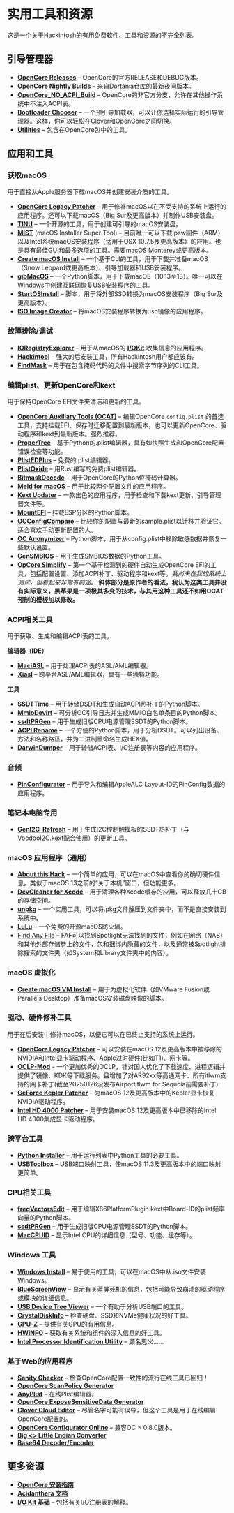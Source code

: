 # 实用工具和资源
这是一个关于Hackintosh的有用免费软件、工具和资源的不完全列表。

## 引导管理器
- [**OpenCore Releases**](https://github.com/acidanthera/OpenCorePkg/releases) – OpenCore的官方RELEASE和DEBUG版本。
- [**OpenCore Nightly Builds**](https://dortania.github.io/builds/?product=OpenCorePkg&viewall=true) – 来自Dortania仓库的最新夜间版本。
- [**OpenCore_NO_ACPI_Build**](https://github.com/wjz304/OpenCore_NO_ACPI_Build/releases) – OpenCore的非官方分支，允许在其他操作系统中不注入ACPI表。
- [**Bootloader Chooser**](https://github.com/jief666/BootloaderChooser) – 一个预引导加载器，可以让你选择实际运行的引导管理器。这样，你可以轻松在Clover和OpenCore之间切换。
- [**Utilities**](/C_Utilities_and_Resources/OpenCore_Utilities.md) – 包含在OpenCore包中的工具。

## 应用和工具

### 获取macOS
用于直接从Apple服务器下载macOS并创建安装介质的工具。

- [**OpenCore Legacy Patcher**](https://github.com/dortania/OpenCore-Legacy-Patcher) – 用于修补macOS以在不受支持的系统上运行的应用程序。还可以下载macOS（Big Sur及更高版本）并制作USB安装盘。
- [**TINU**](https://github.com/ITzTravelInTime/TINU) – 一个开源的工具，用于创建可引导的macOS安装盘。
- [**MIST**](https://github.com/ninxsoft/Mist) (macOS Installer Super Tool) – 目前唯一可以下载ipsw固件（ARM）以及Intel系统macOS安装程序（适用于OSX 10.7.5及更高版本）的应用。也是具有最佳GUI和最多选项的工具。需要macOS Monterey或更高版本。
- [**Create macOS Install**](https://github.com/LAbyOne/Create-MacOS-Install) – 一个基于CLI的工具，用于下载并准备macOS（Snow Leopard或更高版本）、引导加载器和USB安装程序。
- [**gibMacOS**](https://github.com/corpnewt/gibMacOS) – 一个Python脚本，用于下载macOS（10.13至13）。唯一可以在Windows中创建互联网恢复USB安装程序的工具。
- [**StartOSInstall**](https://github.com/chris1111/Startosinstall-Ventura) – 脚本，用于将外部SSD转换为macOS安装程序（Big Sur及更高版本）。
- [**ISO Image Creator**](https://macmeup.com/create-iso-images/) – 将macOS安装程序转换为.iso镜像的应用程序。

### 故障排除/调试
- [**IORegistryExplorer**](https://github.com/utopia-team/IORegistryExplorer) – 用于从macOS的 [**I/OKit**](https://developer.apple.com/library/archive/documentation/DeviceDrivers/Conceptual/IOKitFundamentals/Introduction/Introduction.html#//apple_ref/doc/uid/TP0000011) 收集信息的应用程序。
- [**Hackintool**](https://github.com/headkaze/Hackintool) – 强大的后安装工具，所有Hackintosh用户都应该有。
- [**FindMask**](https://www.insanelymac.com/forum/topic/343572-for-hackers-an-utility-to-search-a-masked-string/?do=findComment&comment=2719931) – 用于在包含掩码代码的文件中搜索字节序列的CLI工具。

### 编辑plist、更新OpenCore和kext
用于保持OpenCore EFI文件夹清洁和更新的工具。

- [**OpenCore Auxiliary Tools (OCAT)**](https://github.com/ic005k/QtOpenCoreConfig) – 编辑OpenCore `config.plist` 的首选工具，支持挂载EFI、保存时迁移配置到最新版本，也可以更新OpenCore、驱动程序和kext到最新版本。强烈推荐。
- [**ProperTree**](https://github.com/corpnewt/ProperTree) – 基于Python的.plist编辑器，具有如快照生成和OpenCore配置错误检查等功能。
- [**PlistEDPlus**](https://github.com/ic005k/PlistEDPlus) – 免费的.plist编辑器。
- [**PlistOxide**](https://github.com/ChefKissInc/PlistOxide) – 用Rust编写的免费plist编辑器。
- [**BitmaskDecode**](https://github.com/corpnewt/BitmaskDecode) – 用于OpenCore的Python位掩码计算器。
- [**Meld for macOS**](https://yousseb.github.io/meld/) – 用于比较两个配置文件的应用程序。
- [**Kext Updater**](https://www.sl-soft.de/en/kext-updater/) – 一款出色的应用程序，用于检查和下载kext更新、引导管理器文件等。
- [**MountEFI**](https://github.com/corpnewt/MountEFI) – 挂载ESP分区的Python脚本。
- [**OCConfigCompare**](https://github.com/corpnewt/OCConfigCompare) – 比较你的配置与最新的sample.plist以迁移并验证它。适合喜欢手动更新配置的人。
- [**OC Anonymizer**](https://github.com/dreamwhite/OC-Anonymizer) – Python脚本，用于从config.plist中移除敏感数据并恢复一些默认设置。
- [**GenSMBIOS**](https://github.com/corpnewt/GenSMBIOS) – 用于生成SMBIOS数据的Python工具。
- [**OpCore Simplify**](https://github.com/lzhoang2801/OpCore-Simplify) – 第一个基于检测到的硬件自动生成OpenCore EFI的工具，包括配置设置、添加ACPI补丁、驱动程序和kext等。*我尚未在我的系统上测试，但看起来非常有前途。* **斜体部分是原作者的看法，我认为这类工具并没有实际意义，黑苹果是一项极其多变的技术，与其用这种工具还不如用OCAT预制的模板加以修改。**
### ACPI相关工具
用于获取、生成和编辑ACPI表的工具。

**编辑器（IDE）**
- [**MaciASL**](https://github.com/acidanthera/MaciASL) – 用于处理ACPI表的ASL/AML编辑器。
- [**Xiasl**](https://github.com/ic005k/Xiasl) – 跨平台ASL/AML编辑器，具有一些独特功能。

**工具**
- [**SSDTTime**](https://github.com/corpnewt/SSDTTime) – 用于转储DSDT和生成自动ACPI热补丁的Python脚本。
- [**MmioDevirt**](https://github.com/corpnewt/MmioDevirt) – 可分析OC引导日志并生成MMIO白名单条目的Python脚本。
- [**ssdtPRGen**](https://github.com/Piker-Alpha/ssdtPRGen.sh) – 用于生成旧版CPU电源管理SSDT的Python脚本。
- [**ACPI Rename**](https://github.com/corpnewt/ACPIRename) – 一个方便的Python脚本，用于分析DSDT。可以列出设备、方法和名称路径，并为二进制重命名生成HEX值。
- [**DarwinDumper**](https://bitbucket.org/blackosx/darwindumper/downloads/) – 用于转储ACPI表、I/O注册表等内容的应用程序。

### 音频
- [**PinConfigurator**](https://github.com/headkaze/PinConfigurator) – 用于导入和编辑AppleALC Layout-ID的PinConfig数据的应用程序。

### 笔记本电脑专用
- [**GenI2C_Refresh**](https://github.com/Baio1977/GenI2C) – 用于生成I2C控制触摸板的SSDT热补丁（与VoodooI2C.kext配合使用）的更新工具。

### macOS 应用程序（通用）
- [**About this Hack**](https://github.com/0xCUB3/About-This-Hack) – 一个简单的应用，可以在macOS中查看你的确切硬件信息。类似于macOS 13之前的“关于本机”窗口，但功能更多。
- [**DevCleaner for Xcode**](https://github.com/vashpan/xcode-dev-cleaner) – 用于清理各种Xcode缓存的应用，可以释放几十GB的存储空间。
- [**unpkg**](https://www.timdoug.com/unpkg/) – 一个实用工具，可以将.pkg文件解压到文件夹中，而不是直接安装到系统中。
- [**LuLu**](https://github.com/objective-see/LuLu) – 一个免费的开源macOS防火墙。
- [Find Any File](https://findanyfile.app/) – FAF可以找到Spotlight无法找到的文件，例如在网络（NAS）和其他外部存储卷上的文件，包和捆绑内隐藏的文件，以及通常被Spotlight排除搜索的文件夹（如System和Library文件夹中的内容）。

### macOS 虚拟化
- [**Create macOS VM Install**](https://github.com/rtrouton/create_macos_vm_install_dmg) – 用于为虚拟化软件（如VMware Fusion或Parallels Desktop）准备macOS安装磁盘映像的脚本。

### 驱动、硬件修补工具
用于在后安装中修补macOS，以便它可以在已终止支持的系统上运行。

- [**OpenCore Legacy Patcher**](https://github.com/dortania/OpenCore-Legacy-Patcher) – 可以安装在macOS 12及更高版本中被移除的NVIDIA和Intel显卡驱动程序、Apple过时硬件(比如T1)、网卡等。
- [**OCLP-Mod**](https://github.com/laobamac/OCLP-Mod) - 一个更加优秀的OCLP，针对国人优化了下载速度、进程逻辑并提供了镜像、KDK等下载服务。且增加了对AR92xx等高通网卡、所有itlwm支持的网卡补丁(截至20250126没发布Airportitlwm for Sequoia前需要补丁)
- [**GeForce Kepler Patcher**](https://github.com/chris1111/Geforce-Kepler-patcher) – 为macOS 12及更高版本中的Kepler显卡恢复NVIDIA驱动程序。
- [**Intel HD 4000 Patcher**](https://github.com/chris1111/Patch-HD4000-Monterey) – 用于安装macOS 12及更高版本中已移除的Intel HD 4000集成显卡驱动程序。

### 跨平台工具
- [**Python Installer**](https://www.python.org/downloads/) – 用于运行列表中Python工具的必要工具。
- [**USBToolbox**](https://github.com/USBToolBox/tool) – USB端口映射工具，使macOS 11.3及更高版本中的端口映射更简单。

### CPU相关工具
- [**freqVectorsEdit**](https://github.com/Piker-Alpha/freqVectorsEdit.sh) – 用于编辑X86PlatformPlugin.kext中Board-ID的plist频率向量的Python脚本。
- [**ssdtPRGen**](https://github.com/Piker-Alpha/ssdtPRGen.sh) – 用于生成旧版CPU电源管理SSDT的Python脚本。
- [**MacCPUID**](https://www.intel.com/content/www/us/en/download/674424/maccpuid.html) – 显示Intel CPU的详细信息（型号、功能、缓存等）。

### Windows 工具
- [**Windows Install**](https://sourceforge.net/projects/windows-install/) – 易于使用的工具，可以在macOS中从.iso文件安装Windows。
- [**BlueScreenView**](https://www.nirsoft.net/utils/blue_screen_view.html) – 显示有关蓝屏死机的信息，包括可能导致崩溃的驱动程序或模块的详细信息。
- [**USB Device Tree Viewer**](https://www.uwe-sieber.de/usbtreeview_e.html) – 一个有助于分析USB端口的工具。
- [**CrystalDiskInfo**](https://crystalmark.info/en/software/crystaldiskinfo/) – 检查硬盘、SSD和NVMe健康状况的好工具。
- [**GPU-Z**](https://www.techpowerup.com/gpuz/) – 提供有关GPU的有用信息。
- [**HWiNFO**](https://www.hwinfo.com/) – 获取有关系统和组件的深入信息的好工具。
- [**Intel Processor Identification Utility**](https://www.intel.com/content/www/us/en/download/12136/intel-processor-identification-utility-windows-version.html) – 顾名思义……

### 基于Web的应用程序
- [**Sanity Checker**](https://sanitychecker.ocutils.me/) – 检查OpenCore配置一致性的流行在线工具已回归！
- [**OpenCore ScanPolicy Generator**](https://oc-scanpolicy.vercel.app/)
- [**AnyPlist**](https://www.anyplist.com/#/) – 在线Plist编辑器。
- [**OpenCore ExposeSensitiveData Generator**](https://dreamwhite-oc-esd.vercel.app/)
- [**Clover Cloud Editor**](https://cloudclovereditor.altervista.org/cce/cce/index.php) – 尽管名字可能有误导，但这个工具是用于在线编辑OpenCore配置的。
- [**OpenCore Configurator Online**](https://galada.gitee.io/opencoreconfiguratoronline/) – 兼容OC ≤ 0.8.0版本。
- [**Big <> Little Endian Converter**](https://www.save-editor.com/tools/wse_hex.html)
- [**Base64 Decoder/Encoder**](https://www.base64decode.org/)

## 更多资源
- [**OpenCore 安装指南**](https://dortania.github.io/OpenCore-Install-Guide/)
- [**Acidanthera 文档**](https://github.com/acidanthera/bugtracker/blob/master/DOCUMENTS.md)
- [**I/O Kit 基础**](https://developer.apple.com/library/archive/documentation/DeviceDrivers/Conceptual/IOKitFundamentals/Introduction/Introduction.html#//apple_ref/doc/uid/TP0000011-CH204-TPXREF101) – 包括有关I/O注册表的解释。
